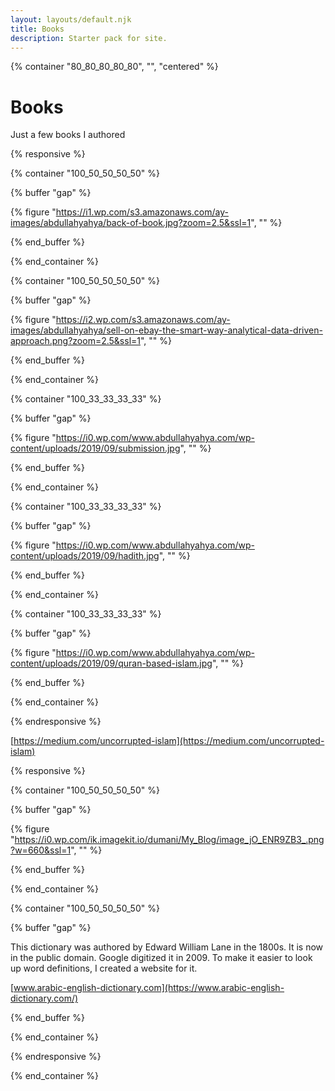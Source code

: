 ```yaml
---
layout: layouts/default.njk
title: Books
description: Starter pack for site.
---
```


{% container "80_80_80_80_80", "", "centered" %}

# Books

Just a few books I authored

{% responsive %}

{% container "100_50_50_50_50" %}

{% buffer "gap" %}

{% figure "https://i1.wp.com/s3.amazonaws.com/ay-images/abdullahyahya/back-of-book.jpg?zoom=2.5&ssl=1", "" %}

{% end_buffer %}

{% end_container %}

{% container "100_50_50_50_50" %}

{% buffer "gap" %}

{% figure "https://i2.wp.com/s3.amazonaws.com/ay-images/abdullahyahya/sell-on-ebay-the-smart-way-analytical-data-driven-approach.png?zoom=2.5&ssl=1", "" %}

{% end_buffer %}

{% end_container %}

{% container "100_33_33_33_33" %}

{% buffer "gap" %}

{% figure "https://i0.wp.com/www.abdullahyahya.com/wp-content/uploads/2019/09/submission.jpg", "" %}

{% end_buffer %}

{% end_container %}

{% container "100_33_33_33_33" %}

{% buffer "gap" %}

{% figure "https://i0.wp.com/www.abdullahyahya.com/wp-content/uploads/2019/09/hadith.jpg", "" %}

{% end_buffer %}

{% end_container %}

{% container "100_33_33_33_33" %}

{% buffer "gap" %}

{% figure "https://i0.wp.com/www.abdullahyahya.com/wp-content/uploads/2019/09/quran-based-islam.jpg", "" %}

{% end_buffer %}

{% end_container %}

{% endresponsive %}

[https://medium.com/uncorrupted-islam](https://medium.com/uncorrupted-islam)

{% responsive %}

{% container "100_50_50_50_50" %}

{% buffer "gap" %}

{% figure "https://i0.wp.com/ik.imagekit.io/dumani/My_Blog/image_jO_ENR9ZB3_.png?w=660&ssl=1", "" %}

{% end_buffer %}

{% end_container %}

{% container "100_50_50_50_50" %}

{% buffer "gap" %}

This dictionary was authored by Edward William Lane in the 1800s. It is now in the public domain. Google digitized it in 2009. To make it easier to look up word definitions, I created a website for it.

[www.arabic-english-dictionary.com](https://www.arabic-english-dictionary.com/)

{% end_buffer %}

{% end_container %}

{% endresponsive %}

{% end_container %}